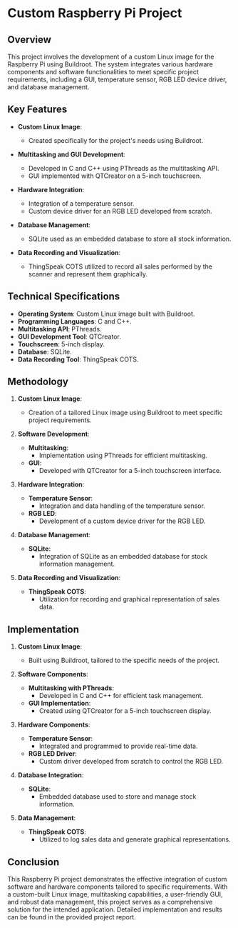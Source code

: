 # Custom Raspberry Pi Project

## Overview

This project involves the development of a custom Linux image for the Raspberry Pi using Buildroot. The system integrates various hardware components and software functionalities to meet specific project requirements, including a GUI, temperature sensor, RGB LED device driver, and database management.

## Key Features

- **Custom Linux Image**:
  - Created specifically for the project's needs using Buildroot.

- **Multitasking and GUI Development**:
  - Developed in C and C++ using PThreads as the multitasking API.
  - GUI implemented with QTCreator on a 5-inch touchscreen.

- **Hardware Integration**:
  - Integration of a temperature sensor.
  - Custom device driver for an RGB LED developed from scratch.

- **Database Management**:
  - SQLite used as an embedded database to store all stock information.

- **Data Recording and Visualization**:
  - ThingSpeak COTS utilized to record all sales performed by the scanner and represent them graphically.

## Technical Specifications

- **Operating System**: Custom Linux image built with Buildroot.
- **Programming Languages**: C and C++.
- **Multitasking API**: PThreads.
- **GUI Development Tool**: QTCreator.
- **Touchscreen**: 5-inch display.
- **Database**: SQLite.
- **Data Recording Tool**: ThingSpeak COTS.

## Methodology

1. **Custom Linux Image**:
   - Creation of a tailored Linux image using Buildroot to meet specific project requirements.

2. **Software Development**:
   - **Multitasking**:
     - Implementation using PThreads for efficient multitasking.
   - **GUI**:
     - Developed with QTCreator for a 5-inch touchscreen interface.

3. **Hardware Integration**:
   - **Temperature Sensor**:
     - Integration and data handling of the temperature sensor.
   - **RGB LED**:
     - Development of a custom device driver for the RGB LED.

4. **Database Management**:
   - **SQLite**:
     - Integration of SQLite as an embedded database for stock information management.

5. **Data Recording and Visualization**:
   - **ThingSpeak COTS**:
     - Utilization for recording and graphical representation of sales data.

## Implementation

1. **Custom Linux Image**:
   - Built using Buildroot, tailored to the specific needs of the project.

2. **Software Components**:
   - **Multitasking with PThreads**:
     - Developed in C and C++ for efficient task management.
   - **GUI Implementation**:
     - Created using QTCreator for a 5-inch touchscreen display.

3. **Hardware Components**:
   - **Temperature Sensor**:
     - Integrated and programmed to provide real-time data.
   - **RGB LED Driver**:
     - Custom driver developed from scratch to control the RGB LED.

4. **Database Integration**:
   - **SQLite**:
     - Embedded database used to store and manage stock information.

5. **Data Management**:
   - **ThingSpeak COTS**:
     - Utilized to log sales data and generate graphical representations.

## Conclusion

This Raspberry Pi project demonstrates the effective integration of custom software and hardware components tailored to specific requirements. With a custom-built Linux image, multitasking capabilities, a user-friendly GUI, and robust data management, this project serves as a comprehensive solution for the intended application. Detailed implementation and results can be found in the provided project report.

